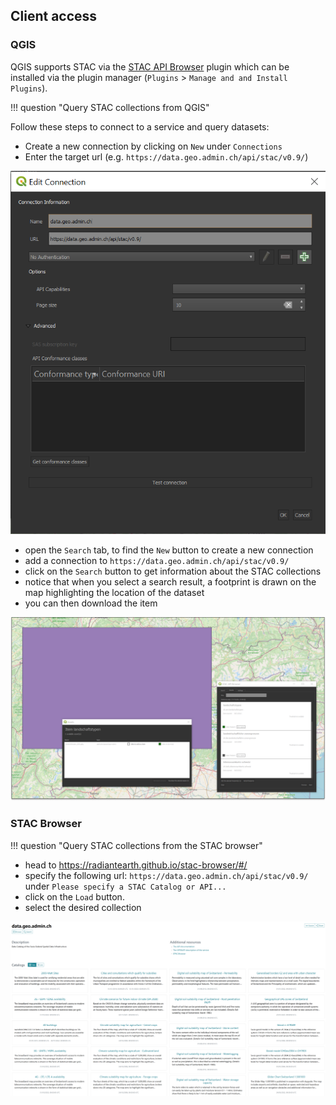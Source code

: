 ## Client access

### QGIS

QGIS supports STAC via the [STAC API Browser](https://plugins.qgis.org/plugins/qgis_stac/) plugin which can be installed via the plugin manager (`Plugins` > `Manage and and Install Plugins`).

!!! question "Query STAC collections from QGIS"

Follow these steps to connect to a service and query datasets:

- Create a new connection by clicking on `New` under `Connections`
- Enter the target url (e.g. `https://data.geo.admin.ch/api/stac/v0.9/`)

![Connection to the data.geo.admin.ch STAC catalog](stac-connection-qgis.png)

- open the `Search` tab, to find the `New` button to create a new connection
- add a connection to `https://data.geo.admin.ch/api/stac/v0.9/`
- click on the `Search` button to get information about the STAC collections
- notice that when you select a search result, a footprint is drawn on the map highlighting the location of the dataset
- you can then download the item

![Search results](stac-bbox-qgis.png)

### STAC Browser

!!! question "Query STAC collections from the STAC browser"

- head to https://radiantearth.github.io/stac-browser/#/
- specify the following url: `https://data.geo.admin.ch/api/stac/v0.9/` under `Please specify a STAC Catalog or API...`
- click on the `Load` button.
- select the desired collection

![STAC browser](stac-browser.png)
